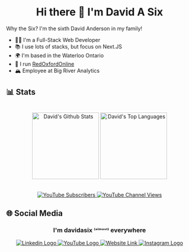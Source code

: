 <h1 align="center">Hi there 👋 I'm David A Six</h1>
<p>Why the Six? I'm the sixth David Anderson in my family!</p>
<ul>
  <li>👨‍💻 I'm a Full-Stack Web Developer</li>
  <li>📚 I use lots of stacks, but focus on Next.JS</li>
  <li>🌍 I'm based in the Waterloo Ontario</li>
  <li>
    👞 I run
    <a
      href="https://redoxfordonline.com?utm_source=github-profile"
      target="_blank"
      >RedOxfordOnline</a
    >
  </li>
  <li>🏔 Employee at Big River Analytics</li>
</ul>

<h2>📊 Stats</h2>
<p align="center">
  <br />
  <a
    ><img
      alt="David's Github Stats"
      src="https://github-readme-stats.vercel.app/api?username=davidasix&theme=dark&hide_border=true&include_all_commits=true&count_private=true"
      height="180"
  /></a>
  <a
    ><img
      alt="David's Top Languages"
      src="https://github-readme-stats.vercel.app/api/top-langs/?username=davidasix&theme=dark&hide_border=true&include_all_commits=true&count_private=true&layout=compact"
      height="180"
  /></a>
  <br />
  <br />
</p>
<p align="center">
  <a href="https://www.youtube.com/@DavidASix" target="_blank">
    <img
      src="https://img.shields.io/youtube/channel/subscribers/UCQiVAedOFcCppJjemyFmC_g"
      alt="YouTube Subscribers"
    />
  </a>
  <a href="https://www.youtube.com/@DavidASix" target="_blank">
    <img
      src="https://img.shields.io/youtube/channel/views/UCQiVAedOFcCppJjemyFmC_g"
      alt="YouTube Channel Views"
    />
  </a>
</p>

<h2>🌐 Social Media</h2>
<h3 align="center">I'm davidasix <small>⁽ᵃˡᵐᵒˢᵗ⁾</small> everywhere</h3>
<p align="center">
  <a href="https://www.linkedin.com/in/davidasix/" target="_blank">
    <img
      src="https://img.shields.io/badge/in-linkedin-0077B5?style=for-the-badge&logoColor=FFFFFF"
      alt="Linkedin Logo"
    />
  </a>
  <a href="https://www.youtube.com/@DavidASix" target="_blank">
    <img
      src="https://img.shields.io/badge/-youtube-EF113B?style=for-the-badge&logo=YouTube&logoColor=FFFFFF"
      alt="YouTube Logo"
    />
  </a>
  <a href="https://www.davidasix.com?utm_source=github-profile" target="_blank">
    <img
      src="https://img.shields.io/badge/-website-542670?style=for-the-badge&logo=GNOMETerminal&logoColor=FFFFFF"
      alt="Website Link"
    />
  </a>
  <a href="https://www.instagram.com/davidasix/" target="_blank">
    <img
      src="https://img.shields.io/badge/-instagram-E4405F?style=for-the-badge&logo=Instagram&logoColor=FFFFFF"
      alt="Instagram Logo"
    />
  </a>
</p>
